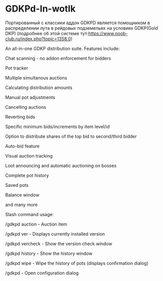 # GDKPd-In-wotlk
Портированный с классики аддон GDKPD является помощником в распределении лута в рейдовых подземельях на условиях GDKP(Gold DKP) (подробнее об этой системе тут:https://www.noob-club.ru/index.php?topic=1358.0)

An all-in-one GDKP distribution suite. Features include:

Chat scanning - no addon enforcement for bidders


Pot tracker


Multiple simultanous auctions


Calculating distribution amounts


Manual pot adjustments


Cancelling auctions


Reverting bids


Specific minimum bids/increments by item level/id


Option to distribute shares of the top bid to second/third bidder


Auto-bid feature


Visual auction tracking


Loot announcing and automatic auctioning on bosses


Complete pot history


Saved pots


Balance window

and many more 
  
  
  
Slash command usage:
 
/gdkpd auction <itemlink> - Auction item
  
/gdkpd ver - Displays currently installed version
  
/gdkpd vercheck - Show the version check window
  
/gdkpd history - Show the history window
  
/gdkpd wipe - Wipe the history of pots (displays confirmation dialog)
  
/gdkpd <anything other than the above> - Open configuration dialog
  
  
